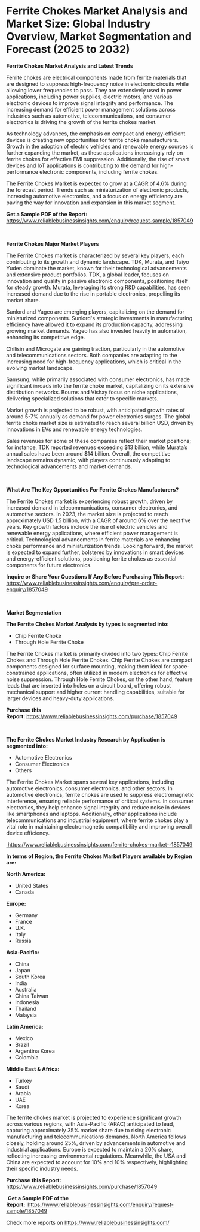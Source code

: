 <p><h1>Ferrite Chokes Market Analysis and Market Size: Global Industry Overview, Market Segmentation and Forecast (2025 to 2032)</h1></p><p><strong>Ferrite Chokes Market Analysis and Latest Trends</strong></p>
<p><p>Ferrite chokes are electrical components made from ferrite materials that are designed to suppress high-frequency noise in electronic circuits while allowing lower frequencies to pass. They are extensively used in power applications, including power supplies, electric motors, and various electronic devices to improve signal integrity and performance. The increasing demand for efficient power management solutions across industries such as automotive, telecommunications, and consumer electronics is driving the growth of the ferrite chokes market.</p><p>As technology advances, the emphasis on compact and energy-efficient devices is creating new opportunities for ferrite choke manufacturers. Growth in the adoption of electric vehicles and renewable energy sources is further expanding the market, as these applications increasingly rely on ferrite chokes for effective EMI suppression. Additionally, the rise of smart devices and IoT applications is contributing to the demand for high-performance electronic components, including ferrite chokes.</p><p>The Ferrite Chokes Market is expected to grow at a CAGR of 4.6% during the forecast period. Trends such as miniaturization of electronic products, increasing automotive electronics, and a focus on energy efficiency are paving the way for innovation and expansion in this market segment.</p></p>
<p><strong>Get a Sample PDF of the Report:&nbsp;</strong> <a href="https://www.reliablebusinessinsights.com/enquiry/request-sample/1857049?utm_campaign=3045&utm_medium=2&utm_source=Github&utm_content=ia&utm_term=06042025&utm_id=ferrite-chokes">https://www.reliablebusinessinsights.com/enquiry/request-sample/1857049</a></p>
<p>&nbsp;</p>
<p><strong>Ferrite Chokes Major Market Players</strong></p>
<p><p>The Ferrite Chokes market is characterized by several key players, each contributing to its growth and dynamic landscape. TDK, Murata, and Taiyo Yuden dominate the market, known for their technological advancements and extensive product portfolios. TDK, a global leader, focuses on innovation and quality in passive electronic components, positioning itself for steady growth. Murata, leveraging its strong R&D capabilities, has seen increased demand due to the rise in portable electronics, propelling its market share.</p><p>Sunlord and Yageo are emerging players, capitalizing on the demand for miniaturized components. Sunlord's strategic investments in manufacturing efficiency have allowed it to expand its production capacity, addressing growing market demands. Yageo has also invested heavily in automation, enhancing its competitive edge.</p><p>Chilisin and Microgate are gaining traction, particularly in the automotive and telecommunications sectors. Both companies are adapting to the increasing need for high-frequency applications, which is critical in the evolving market landscape.</p><p>Samsung, while primarily associated with consumer electronics, has made significant inroads into the ferrite choke market, capitalizing on its extensive distribution networks. Bourns and Vishay focus on niche applications, delivering specialized solutions that cater to specific markets.</p><p>Market growth is projected to be robust, with anticipated growth rates of around 5-7% annually as demand for power electronics surges. The global ferrite choke market size is estimated to reach several billion USD, driven by innovations in EVs and renewable energy technologies.</p><p>Sales revenues for some of these companies reflect their market positions; for instance, TDK reported revenues exceeding $13 billion, while Murata’s annual sales have been around $14 billion. Overall, the competitive landscape remains dynamic, with players continuously adapting to technological advancements and market demands.</p></p>
<p>&nbsp;</p>
<p><strong>What Are The Key Opportunities For Ferrite Chokes Manufacturers?</strong></p>
<p><p>The Ferrite Chokes market is experiencing robust growth, driven by increased demand in telecommunications, consumer electronics, and automotive sectors. In 2023, the market size is projected to reach approximately USD 1.5 billion, with a CAGR of around 6% over the next five years. Key growth factors include the rise of electric vehicles and renewable energy applications, where efficient power management is critical. Technological advancements in ferrite materials are enhancing choke performance and miniaturization trends. Looking forward, the market is expected to expand further, bolstered by innovations in smart devices and energy-efficient solutions, positioning ferrite chokes as essential components for future electronics.</p></p>
<p><strong>Inquire or Share Your Questions If Any Before Purchasing This Report:</strong> <a href="https://www.reliablebusinessinsights.com/enquiry/pre-order-enquiry/1857049?utm_campaign=3045&utm_medium=2&utm_source=Github&utm_content=ia&utm_term=06042025&utm_id=ferrite-chokes">https://www.reliablebusinessinsights.com/enquiry/pre-order-enquiry/1857049</a></p>
<p>&nbsp;</p>
<p><strong>Market Segmentation</strong></p>
<p><strong>The Ferrite Chokes Market Analysis by types is segmented into:</strong></p>
<p><ul><li>Chip Ferrite Choke</li><li>Through Hole Ferrite Choke</li></ul></p>
<p><p>The Ferrite Chokes market is primarily divided into two types: Chip Ferrite Chokes and Through Hole Ferrite Chokes. Chip Ferrite Chokes are compact components designed for surface mounting, making them ideal for space-constrained applications, often utilized in modern electronics for effective noise suppression. Through Hole Ferrite Chokes, on the other hand, feature leads that are inserted into holes on a circuit board, offering robust mechanical support and higher current handling capabilities, suitable for larger devices and heavy-duty applications.</p></p>
<p><strong>Purchase this Report:&nbsp;</strong><a href="https://www.reliablebusinessinsights.com/purchase/1857049?utm_campaign=3045&utm_medium=2&utm_source=Github&utm_content=ia&utm_term=06042025&utm_id=ferrite-chokes">https://www.reliablebusinessinsights.com/purchase/1857049</a></p>
<p>&nbsp;</p>
<p><strong>The Ferrite Chokes Market Industry Research by Application is segmented into:</strong></p>
<p><ul><li>Automotive Electronics</li><li>Consumer Electronics</li><li>Others</li></ul></p>
<p><p>The Ferrite Chokes Market spans several key applications, including automotive electronics, consumer electronics, and other sectors. In automotive electronics, ferrite chokes are used to suppress electromagnetic interference, ensuring reliable performance of critical systems. In consumer electronics, they help enhance signal integrity and reduce noise in devices like smartphones and laptops. Additionally, other applications include telecommunications and industrial equipment, where ferrite chokes play a vital role in maintaining electromagnetic compatibility and improving overall device efficiency.</p></p>
<p><a href="https://www.reliablebusinessinsights.com/ferrite-chokes-market-r1857049?utm_campaign=3045&utm_medium=2&utm_source=Github&utm_content=ia&utm_term=06042025&utm_id=ferrite-chokes">&nbsp;https://www.reliablebusinessinsights.com/ferrite-chokes-market-r1857049</a></p>
<p><strong>In terms of Region, the Ferrite Chokes Market Players available by Region are:</strong></p>
<p>
    <p> <strong> North America: </strong>
        <ul>
            <li>United States</li>
            <li>Canada</li>
        </ul>
        </p> 
    <p> <strong> Europe: </strong>
        <ul>
            <li>Germany</li>
            <li>France</li>
            <li>U.K.</li>
            <li>Italy</li>
            <li>Russia</li>
        </ul>
        </p> 
    <p> <strong> Asia-Pacific: </strong>
        <ul>
            <li>China</li>
            <li>Japan</li>
            <li>South Korea</li>
            <li>India</li>
            <li>Australia</li>
            <li>China Taiwan</li>
            <li>Indonesia</li>
            <li>Thailand</li>
            <li>Malaysia</li>
        </ul>
        </p> 
    <p> <strong> Latin America: </strong>
        <ul>
            <li>Mexico</li>
            <li>Brazil</li>
            <li>Argentina Korea</li>
            <li>Colombia</li>
        </ul>
        </p> 
    <p> <strong> Middle East & Africa: </strong>
        <ul>
            <li>Turkey</li>
            <li>Saudi</li>
            <li>Arabia</li>
            <li>UAE</li>
            <li>Korea</li>
        </ul>
    </p>
    </p>
<p><p>The ferrite chokes market is projected to experience significant growth across various regions, with Asia-Pacific (APAC) anticipated to lead, capturing approximately 35% market share due to rising electronic manufacturing and telecommunications demands. North America follows closely, holding around 25%, driven by advancements in automotive and industrial applications. Europe is expected to maintain a 20% share, reflecting increasing environmental regulations. Meanwhile, the USA and China are expected to account for 10% and 10% respectively, highlighting their specific industry needs.</p></p>
<p><strong>Purchase this Report: </strong><a href="https://www.reliablebusinessinsights.com/purchase/1857049?utm_campaign=3045&utm_medium=2&utm_source=Github&utm_content=ia&utm_term=06042025&utm_id=ferrite-chokes">https://www.reliablebusinessinsights.com/purchase/1857049</a></p>
<p>&nbsp;<strong>Get a Sample PDF of the Report:&nbsp;&nbsp;</strong><a href="https://www.reliablebusinessinsights.com/enquiry/request-sample/1857049?utm_campaign=3045&utm_medium=2&utm_source=Github&utm_content=ia&utm_term=06042025&utm_id=ferrite-chokes">https://www.reliablebusinessinsights.com/enquiry/request-sample/1857049</a></p>
<p><strong></strong></p>
<p>Check more reports on <a href="https://www.reliablebusinessinsights.com/?utm_campaign=3045&utm_medium=2&utm_source=Github&utm_content=ia&utm_term=06042025&utm_id=ferrite-chokes">https://www.reliablebusinessinsights.com/</a></p>